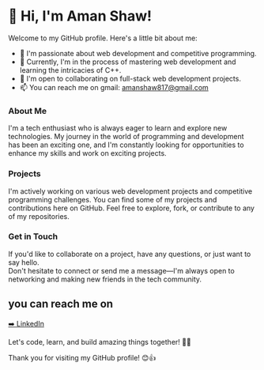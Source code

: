  <h1>👋 Hi, I'm Aman Shaw!</h1>
        <p>Welcome to my GitHub profile. Here's a little bit about me:</p>
        <ul>
            <li>👀 I'm passionate about web development and competitive programming.</li>
            <li>🌱 Currently, I'm in the process of mastering web development and learning the intricacies of C++.</li>
            <li>💞️ I'm open to collaborating on full-stack web development projects.</li>
            <li>📫 You can reach me on gmail: <a href="mailto:amanshaw817@gmail.com">amanshaw817@gmail.com</a></li>
        </ul>
        <h3>About Me</h3>
        <p>I'm a tech enthusiast who is always eager to learn and explore new technologies. My journey in the world of programming and development has been an exciting one, and I'm constantly looking for opportunities to enhance my skills and work on exciting projects.</p>
        <h3>Projects</h3>
        <p>I'm actively working on various web development projects and competitive programming challenges. You can find some of my projects and contributions here on GitHub. Feel free to explore, fork, or contribute to any of my repositories.</p>
        <div>
            <h3>Get in Touch</h3>
            <p>If you'd like to collaborate on a project, have any questions, or just want to say hello.
             <br> Don't hesitate to connect or send me a message—I'm always open to networking and making new friends in the tech community.</p>
         <h2>you can reach me on</h2>
          <a href="https://www.linkedin.com/in/amanshaw445/"> ➡️ LinkedIn</a>
        </div>
        <p>Let's code, learn, and build amazing things together! 🚀✨</p>
        <p>Thank you for visiting my GitHub profile! 😊👍</p>
    </div>
</body>
</html>
